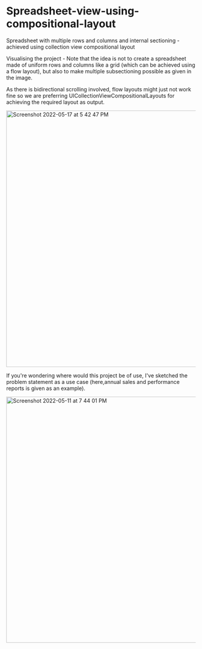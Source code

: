 # Spreadsheet-view-using-compositional-layout
Spreadsheet with multiple rows and columns and internal sectioning - achieved using collection view compositional layout

Visualising the project - Note that the idea is not to create a spreadsheet made of uniform rows and columns like a grid (which can be achieved using a flow layout), but also to make multiple subsectioning possible as given in the image. 

As there is bidirectional scrolling involved, flow layouts might just not work fine so we are preferring UICollectionViewCompositionalLayouts for achieving the required layout as output.

<img width="683" alt="Screenshot 2022-05-17 at 5 42 47 PM" src="https://user-images.githubusercontent.com/48595252/169320276-2095a4ba-e63e-4f7f-a2dc-55878d738e0f.png">


If you're wondering where would this project be of use, I've sketched the problem statement as a use case (here,annual sales and performance reports is given as an example).

<img width="655" alt="Screenshot 2022-05-11 at 7 44 01 PM" src="https://user-images.githubusercontent.com/48595252/169320400-674158ba-52ee-4423-bc07-0a9d49753d5f.png">
